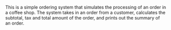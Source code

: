 This is a simple ordering system that simulates the processing of an order in a coffee shop. 
The system takes in an order from a customer, calculates the subtotal, tax and total amount of the order, 
and prints out the summary of an order.

